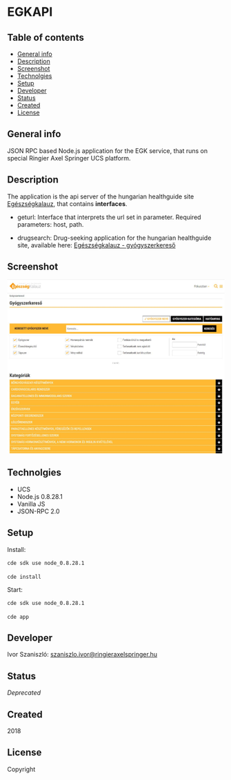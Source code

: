 # EGKAPI

## Table of contents
* [General info](#general-info)
* [Description](#description)
* [Screenshot](#screenshot)
* [Technolgies](#technolgies)
* [Setup](#setup)
* [Developer](#developer)
* [Status](#status)
* [Created](#created)
* [License](#license)

## General info

JSON RPC based Node.js application for the EGK service, that runs on special Ringier Axel Springer UCS platform.

## Description

The application is the api server of the hungarian healthguide site [Egészségkalauz](https://egeszsegkalauz.hu), that contains **interfaces**.

+ geturl: Interface that interprets the url set in parameter. Required parameters: host, path.

+ drugsearch: Drug-seeking application for the hungarian healthguide site, available here: [Egészségkalauz - gyógyszerkereső](https://www.egeszsegkalauz.hu/gyogyszerkereso)

## Screenshot

![Drugsearch screenshot](./lib/img/drugsearch-screenshot.jpg)

## Technolgies

+ UCS
+ Node.js 0.8.28.1
+ Vanilla JS
+ JSON-RPC 2.0

## Setup

Install:
    
    cde sdk use node_0.8.28.1

    cde install
    
Start:

    cde sdk use node_0.8.28.1

    cde app

## Developer

Ivor Szaniszló: szaniszlo.ivor@ringieraxelspringer.hu

## Status

*Deprecated*

## Created

2018

## License

Copyright
